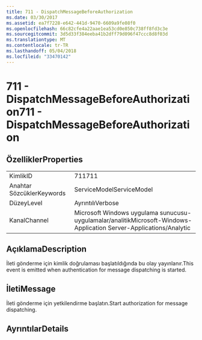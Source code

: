 ```yaml
---
title: 711 - DispatchMessageBeforeAuthorization
ms.date: 03/30/2017
ms.assetid: ea7f7228-e642-441d-9470-6609a9fe08f0
ms.openlocfilehash: 66c82cfe4a22aae1ea53cd0e850c738ff8fd3c3e
ms.sourcegitcommit: 3d5d33f384eeba41b2dff79d096f47ccc8d8f03d
ms.translationtype: MT
ms.contentlocale: tr-TR
ms.lasthandoff: 05/04/2018
ms.locfileid: "33470142"
---
```

# <a name="711---dispatchmessagebeforeauthorization"></a><span data-ttu-id="b41aa-102">711 - DispatchMessageBeforeAuthorization</span><span class="sxs-lookup"><span data-stu-id="b41aa-102">711 - DispatchMessageBeforeAuthorization</span></span>
## <a name="properties"></a><span data-ttu-id="b41aa-103">Özellikler</span><span class="sxs-lookup"><span data-stu-id="b41aa-103">Properties</span></span>  
  
|||  
|-|-|  
|<span data-ttu-id="b41aa-104">Kimlik</span><span class="sxs-lookup"><span data-stu-id="b41aa-104">ID</span></span>|<span data-ttu-id="b41aa-105">711</span><span class="sxs-lookup"><span data-stu-id="b41aa-105">711</span></span>|  
|<span data-ttu-id="b41aa-106">Anahtar Sözcükler</span><span class="sxs-lookup"><span data-stu-id="b41aa-106">Keywords</span></span>|<span data-ttu-id="b41aa-107">ServiceModel</span><span class="sxs-lookup"><span data-stu-id="b41aa-107">ServiceModel</span></span>|  
|<span data-ttu-id="b41aa-108">Düzey</span><span class="sxs-lookup"><span data-stu-id="b41aa-108">Level</span></span>|<span data-ttu-id="b41aa-109">Ayrıntılı</span><span class="sxs-lookup"><span data-stu-id="b41aa-109">Verbose</span></span>|  
|<span data-ttu-id="b41aa-110">Kanal</span><span class="sxs-lookup"><span data-stu-id="b41aa-110">Channel</span></span>|<span data-ttu-id="b41aa-111">Microsoft Windows uygulama sunucusu-uygulamalar/analitik</span><span class="sxs-lookup"><span data-stu-id="b41aa-111">Microsoft-Windows-Application Server-Applications/Analytic</span></span>|  
  
## <a name="description"></a><span data-ttu-id="b41aa-112">Açıklama</span><span class="sxs-lookup"><span data-stu-id="b41aa-112">Description</span></span>  
 <span data-ttu-id="b41aa-113">İleti gönderme için kimlik doğrulaması başlatıldığında bu olay yayınlanır.</span><span class="sxs-lookup"><span data-stu-id="b41aa-113">This event is emitted when authentication for message dispatching is started.</span></span>  
  
## <a name="message"></a><span data-ttu-id="b41aa-114">İleti</span><span class="sxs-lookup"><span data-stu-id="b41aa-114">Message</span></span>  
 <span data-ttu-id="b41aa-115">İleti gönderme için yetkilendirme başlatın.</span><span class="sxs-lookup"><span data-stu-id="b41aa-115">Start authorization for message dispatching.</span></span>  
  
## <a name="details"></a><span data-ttu-id="b41aa-116">Ayrıntılar</span><span class="sxs-lookup"><span data-stu-id="b41aa-116">Details</span></span>
